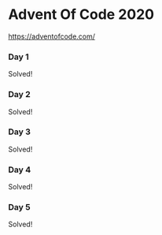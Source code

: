 # Advent Of Code 2020

https://adventofcode.com/

### Day 1
Solved! 

### Day 2
Solved!

### Day 3
Solved!

### Day 4
Solved!

### Day 5
Solved!
